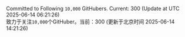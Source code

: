 Committed to Following `10,000` GitHubers. Current: <!-- FOLLOWING_COUNT -->300<!-- FOLLOWING_COUNT --> (Update at UTC <!-- LAST_UPDATED -->2025-06-14 06:21:26<!-- LAST_UPDATED -->)<br>
致力于关注`10,000`个GitHuber。当前：<!-- FOLLOWING_COUNT -->300<!-- FOLLOWING_COUNT --> (更新于北京时间 <!-- LAST_UPDATED_CST -->2025-06-14 14:21:26<!-- LAST_UPDATED_CST -->)
